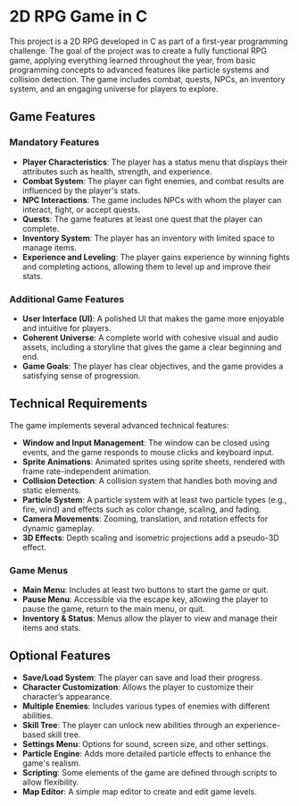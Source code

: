 # 2D RPG Game in C

This project is a 2D RPG developed in C as part of a first-year programming challenge. The goal of the project was to create a fully functional RPG game, applying everything learned throughout the year, from basic programming concepts to advanced features like particle systems and collision detection. The game includes combat, quests, NPCs, an inventory system, and an engaging universe for players to explore.

## Game Features

### Mandatory Features
- **Player Characteristics**: The player has a status menu that displays their attributes such as health, strength, and experience.
- **Combat System**: The player can fight enemies, and combat results are influenced by the player's stats.
- **NPC Interactions**: The game includes NPCs with whom the player can interact, fight, or accept quests.
- **Quests**: The game features at least one quest that the player can complete.
- **Inventory System**: The player has an inventory with limited space to manage items.
- **Experience and Leveling**: The player gains experience by winning fights and completing actions, allowing them to level up and improve their stats.

### Additional Game Features
- **User Interface (UI)**: A polished UI that makes the game more enjoyable and intuitive for players.
- **Coherent Universe**: A complete world with cohesive visual and audio assets, including a storyline that gives the game a clear beginning and end.
- **Game Goals**: The player has clear objectives, and the game provides a satisfying sense of progression.
  
## Technical Requirements

The game implements several advanced technical features:
- **Window and Input Management**: The window can be closed using events, and the game responds to mouse clicks and keyboard input.
- **Sprite Animations**: Animated sprites using sprite sheets, rendered with frame rate-independent animation.
- **Collision Detection**: A collision system that handles both moving and static elements.
- **Particle System**: A particle system with at least two particle types (e.g., fire, wind) and effects such as color change, scaling, and fading.
- **Camera Movements**: Zooming, translation, and rotation effects for dynamic gameplay.
- **3D Effects**: Depth scaling and isometric projections add a pseudo-3D effect.

### Game Menus
- **Main Menu**: Includes at least two buttons to start the game or quit.
- **Pause Menu**: Accessible via the escape key, allowing the player to pause the game, return to the main menu, or quit.
- **Inventory & Status**: Menus allow the player to view and manage their items and stats.

## Optional Features

- **Save/Load System**: The player can save and load their progress.
- **Character Customization**: Allows the player to customize their character’s appearance.
- **Multiple Enemies**: Includes various types of enemies with different abilities.
- **Skill Tree**: The player can unlock new abilities through an experience-based skill tree.
- **Settings Menu**: Options for sound, screen size, and other settings.
- **Particle Engine**: Adds more detailed particle effects to enhance the game's realism.
- **Scripting**: Some elements of the game are defined through scripts to allow flexibility.
- **Map Editor**: A simple map editor to create and edit game levels.
